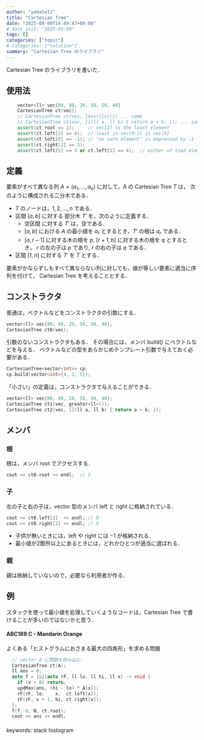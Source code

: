 ```yaml
---
author: "yamate11"
title: "Cartesian Tree"
date: "2025-09-09T14:49:47+09:00"
# date_init: "2025-09-09"
tags: []
categories: ["topic"]
# categories: ["solution"]
summary: "Cartesian Tree のライブラリ"
---
```


Cartesian Tree のライブラリを書いた．

## 使用法

```cpp
    vector<ll> vec{80, 90, 20, 50, 50, 40}
    CartesianTree ct(vec);
    // CartesianTree ct(vec, less<ll>()); ... same
    // CartesianTree ct(vec, [](ll a, ll b) { return a < b; }); ... same
    assert(ct.root == 2);     // vec[2] is the least element
    assert(ct.left[2] == 0);  // least in vec[0:2] is vec[0]
    assert(ct.left[0] == -1); // "no such element" is expressed by -1
    assert(ct.right[2] == 5);
    assert(ct.left[5] == 3 or ct.left[5] == 4);  // either of tied element can be chosen
```

## 定義

要素がすべて異なる列 $A = (a_1, \ldots, a_n)$ に対して，$A$ の Cartesian Tree $T$ は，
次のように構成される二分木である．

* $T$ のノードは，$1, 2, \dots, n$ である．
* 区間 $[a, b]$ に対する 部分木 $T'$ を，次のように定義する．
  * 空区間 に対する $T'$ は，空である．
  * $[a, b]$ における $A$ の最小値を $a_r$ とするとき，$T'$ の根は $a_r$ である．
  * $[a, r - 1]$ に対する木の根を $p$, $[r + 1, b]$ に対する木の根を $q$ とするとき，
    $r$ の左の子は $p$ であり, $r$ の右の子は $q$ である．
* 区間 $[1, n]$ に対する $T'$ を $T$ とする．
  
要素がかならずしもすべて異ならない列に対しても，値が等しい要素に適当に序列を付けて，
Cartesian Tree を考えることとする．

## コンストラクタ

普通は，ベクトルなどをコンストラクタの引数にする．

```cpp
vector<ll> vec{80, 90, 20, 50, 50, 40};        
CartesianTree ct0(vec);
```

引数のないコンストラクタもある．
その場合には，メンバ build() にベクトルなどを与える．
ベクトルなどの型をあらかじめテンプレート引数で与えておく必要がある．

```cpp
CartesianTree<vector<int>> cp;
cp.build(vector<int>{4, 1, 5});
```

「小さい」の定義は，コンストラクタで与えることができる．

```cpp
vector<ll> vec{80, 90, 20, 50, 50, 40};        
CartesianTree ct1(vec, greater<ll>());
CartesianTree ct2(vec, [](ll a, ll b) { return a > b; });
```

## メンバ

### 根

根は，メンバ root でアクセスする．

```cpp
cout << ct0.root << endl;  // 2
```

### 子

左の子と右の子は，vector 型のメンバ left と right に格納されている．

```cpp
cout << ct0.left[2]  << endl; // 0
cout << ct0.right[2] << endl; // 5
```

* 子供が無いときには，left や right には $-1$ が格納される．
* 最小値が2箇所以上にあるときには，どれかひとつが適当に選ばれる．

### 親

親は格納していないので，必要なら利用者が作る．

## 例

スタックを使って最小値を処理していくようなコードは，Cartesian Tree で書けることが多いのではないかと思う．

#### ABC189 C - Mandarin Orange

よくある「ヒストグラムにおさまる最大の四角形」を求める問題

```cpp
  // vector A に問題を読み込む．
  CartesianTree ct(A);
  ll ans = 0;
  auto f = [&](auto rF, ll lo, ll hi, ll x) -> void {
    if (x < 0) return;
    updMax(ans, (hi - lo) * A[x]);
    rF(rF, lo,    x,  ct.left[x]);
    rF(rF, x + 1, hi, ct.right[x]);
  };
  f(f, 0, N, ct.root);
  cout << ans << endl;
```

#### 



keywords: stack histogram